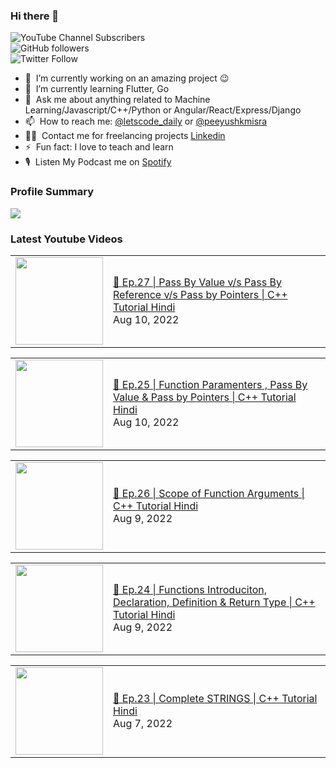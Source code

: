 ### Hi there 👋

![YouTube Channel Subscribers](https://img.shields.io/youtube/channel/subscribers/UCgmk1KXmrHXt_DO0kScyVmQ?style=social)  
![GitHub followers](https://img.shields.io/github/followers/misrapk?style=social)  
![Twitter Follow](https://img.shields.io/twitter/follow/peeyushkmisra?style=social)

- 🔭 &nbsp;I’m currently working on an amazing project :wink:
- 🌱 &nbsp;I’m currently learning Flutter, Go
- 💬 &nbsp;Ask me about anything related to Machine Learning/Javascript/C++/Python or Angular/React/Express/Django
- 📫 &nbsp;How to reach me: [@letscode_daily](https://www.instagram.com/letscode_daily/) or [@peeyushkmisra](https://www.instagram.com/peeyushkmisra/)
- 👨‍💻 &nbsp;Contact me for freelancing projects [Linkedin](https://www.linkedin.com/in/peeyushkmisra/)
- ⚡ &nbsp;Fun fact: I love to teach and learn
- 🎙 &nbsp;Listen My Podcast me on [Spotify](https://open.spotify.com/show/5HlTHA4yxnj56N1klajpQc)

### Profile Summary

![](https://github-profile-summary-cards.vercel.app/api/cards/profile-details?username=misrapk&theme=dracula)

### Latest Youtube Videos

<!-- YOUTUBE:START --><table><tr><td><a href="https://www.youtube.com/watch?v=YCAfjxgy2bA"><img width="140px" src="https://i.ytimg.com/vi/YCAfjxgy2bA/mqdefault.jpg"></a></td>
<td><a href="https://www.youtube.com/watch?v=YCAfjxgy2bA">🔴 Ep.27 | Pass By Value v/s Pass By Reference v/s Pass by Pointers | C++ Tutorial Hindi</a><br/>Aug 10, 2022</td></tr></table>
<table><tr><td><a href="https://www.youtube.com/watch?v=4WaYtDUJcPk"><img width="140px" src="https://i.ytimg.com/vi/4WaYtDUJcPk/mqdefault.jpg"></a></td>
<td><a href="https://www.youtube.com/watch?v=4WaYtDUJcPk">🔴 Ep.25 | Function Paramenters , Pass By Value &amp; Pass by Pointers | C++ Tutorial Hindi</a><br/>Aug 10, 2022</td></tr></table>
<table><tr><td><a href="https://www.youtube.com/watch?v=UtO3hW2Q5kc"><img width="140px" src="https://i.ytimg.com/vi/UtO3hW2Q5kc/mqdefault.jpg"></a></td>
<td><a href="https://www.youtube.com/watch?v=UtO3hW2Q5kc">🔴 Ep.26 | Scope of Function Arguments | C++ Tutorial Hindi</a><br/>Aug 9, 2022</td></tr></table>
<table><tr><td><a href="https://www.youtube.com/watch?v=rNK_u_aFiVc"><img width="140px" src="https://i.ytimg.com/vi/rNK_u_aFiVc/mqdefault.jpg"></a></td>
<td><a href="https://www.youtube.com/watch?v=rNK_u_aFiVc">🔴 Ep.24 | Functions Introduciton, Declaration, Definition &amp; Return Type | C++ Tutorial Hindi</a><br/>Aug 9, 2022</td></tr></table>
<table><tr><td><a href="https://www.youtube.com/watch?v=2Bwa-2PoACY"><img width="140px" src="https://i.ytimg.com/vi/2Bwa-2PoACY/mqdefault.jpg"></a></td>
<td><a href="https://www.youtube.com/watch?v=2Bwa-2PoACY">🔴 Ep.23 | Complete STRINGS | C++ Tutorial Hindi</a><br/>Aug 7, 2022</td></tr></table>
<!-- YOUTUBE:END -->
